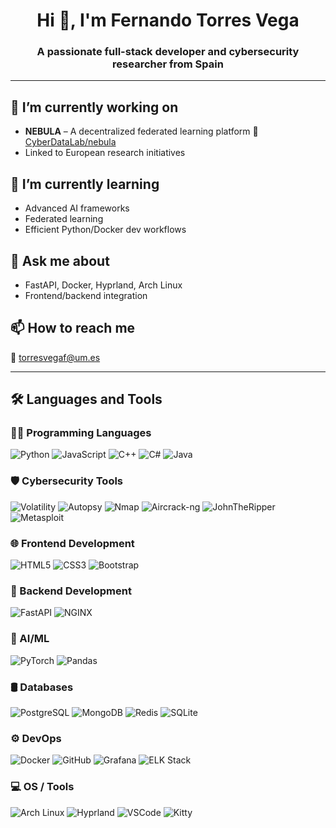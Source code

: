 <h1 align="center">Hi 👋, I'm Fernando Torres Vega</h1>
<h3 align="center">A passionate full-stack developer and cybersecurity researcher from Spain</h3>

---

## 🔭 I’m currently working on

- **NEBULA** – A decentralized federated learning platform 🔗 [CyberDataLab/nebula](https://github.com/CyberDataLab/nebula)
- Linked to European research initiatives

## 🌱 I’m currently learning

- Advanced AI frameworks  
- Federated learning  
- Efficient Python/Docker dev workflows

## 💬 Ask me about

- FastAPI, Docker, Hyprland, Arch Linux
- Frontend/backend integration

## 📫 How to reach me

📧 torresvegaf@um.es

---

## 🛠️ Languages and Tools

### 👨‍💻 Programming Languages
![Python](https://img.shields.io/badge/-Python-333?style=flat&logo=python)
![JavaScript](https://img.shields.io/badge/-JavaScript-333?style=flat&logo=javascript)
![C++](https://img.shields.io/badge/-C++-333?style=flat&logo=cplusplus)
![C#](https://img.shields.io/badge/C%23-239120.svg?style=flat&logo=c-sharp&logoColor=white)
![Java](https://img.shields.io/badge/Java-007396.svg?style=flat&logo=java&logoColor=white)

### 🛡️ Cybersecurity Tools
![Volatility](https://img.shields.io/badge/Volatility-333?style=flat&logo=volatility&logoColor=white)
![Autopsy](https://img.shields.io/badge/Autopsy-333?style=flat&logo=autopsy&logoColor=white)
![Nmap](https://img.shields.io/badge/Nmap-333?style=flat&logo=nmap&logoColor=white)
![Aircrack-ng](https://img.shields.io/badge/Aircrack-ng-333?style=flat&logo=aircrack-ng&logoColor=white)
![JohnTheRipper](https://img.shields.io/badge/JohnTheRipper-333?style=flat&logo=john-the-ripper&logoColor=white)
![Metasploit](https://img.shields.io/badge/Metasploit-333?style=flat&logo=metasploit&logoColor=white)

### 🌐 Frontend Development
![HTML5](https://img.shields.io/badge/HTML5-E34F26.svg?style=flat&logo=html5&logoColor=white)
![CSS3](https://img.shields.io/badge/CSS3-1572B6.svg?style=flat&logo=css3&logoColor=white)
![Bootstrap](https://img.shields.io/badge/Bootstrap-7952B3.svg?style=flat&logo=bootstrap&logoColor=white)

### 🔧 Backend Development
![FastAPI](https://img.shields.io/badge/-FastAPI-333?style=flat&logo=fastapi)
![NGINX](https://img.shields.io/badge/-NGINX-333?style=flat&logo=nginx)

### 🧠 AI/ML
![PyTorch](https://img.shields.io/badge/-PyTorch-333?style=flat&logo=pytorch)
![Pandas](https://img.shields.io/badge/-Pandas-333?style=flat&logo=pandas)

### 🛢️ Databases
![PostgreSQL](https://img.shields.io/badge/-PostgreSQL-333?style=flat&logo=postgresql)
![MongoDB](https://img.shields.io/badge/-MongoDB-333?style=flat&logo=mongodb)
![Redis](https://img.shields.io/badge/-Redis-333?style=flat&logo=redis)
![SQLite](https://img.shields.io/badge/SQLite-003B57.svg?style=flat&logo=sqlite&logoColor=white)

### ⚙️ DevOps
![Docker](https://img.shields.io/badge/-Docker-333?style=flat&logo=docker)
![GitHub](https://img.shields.io/badge/GitHub-%2312100E.svg?style=flat&logo=github&logoColor=white)
![Grafana](https://img.shields.io/badge/Grafana-%23F46800.svg?style=flat&logo=grafana&logoColor=white)
![ELK Stack](https://img.shields.io/badge/ELK_Stack-%23000000.svg?style=flat&logo=elastic-stack&logoColor=white)


### 💻 OS / Tools
![Arch Linux](https://img.shields.io/badge/-Arch%20Linux-333?style=flat&logo=arch-linux)
![Hyprland](https://img.shields.io/badge/Hyprland-Arch%20Wayland-blue?style=flat&logo=linux)
![VSCode](https://img.shields.io/badge/VSCode-IDE-blue?style=flat&logo=visual-studio-code&logoColor=white)
![Kitty](https://img.shields.io/badge/Kitty%20Terminal-Bash-333?style=flat&logo=gnubash&logoColor=white)
